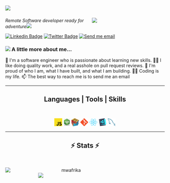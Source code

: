 <h2>  <a href="https://git.io/typing-svg">
    <img src="https://readme-typing-svg.herokuapp.com/?lines=Hi,+👋;I+am+Toussaint+Saraza...;A+Software+Engineer;Nice+to+meet+you+🙂&center=true&size=30">
  </a></h2>
<img align='right' src="https://media.giphy.com/media/dWxO36Jzd6bTSt5dIY/giphy.gif" width="230">
<p><em>Remote Software developer ready for adventure</em><img src="https://media.giphy.com/media/XGma2iRIHTKkwqRkFl/giphy.gif" width="50"></p>

[![Linkedin Badge](https://img.shields.io/badge/-Toussaint%20Saraza-blue?style=flat-square&logo=Linkedin&logoColor=white&link=https://www.linkedin.com/in/toussaintsaraza/)](https://www.linkedin.com/in/toussaint-saraza-841b111ba/)
[![Twitter Badge](https://img.shields.io/badge/-@Toussaint_Saraz1_-1ca0f1?style=flat-square&labelColor=1ca0f1&logo=twitter&logoColor=white&link=https://twitter.com/saraza_toussaint)](https://twitter.com/ToussaintSaraz1)
<a href="mailto:tmsaraza@gmail.com">[![Send me email](https://img.shields.io/badge/--gmail?label=Gmail&logo=Gmail&style=social)]()</a>


### <img src="https://media.giphy.com/media/kbVuid1Ak3uEHJUMVO/giphy.gif" width="50"> A little more about me...  

 🔭 I'm a software engineer who is passionate about learning new skills. 
 🕵️‍♀️ I like doing quality work, and a real asshole on pull request reviews.
 🧸 I'm proud of who I am, what I have built, and what I am building. 
 🧑‍💻 Coding is my life. 
 📫 The best way to reach me is to send me an email 

<hr>
<h2 align="center">Languages | Tools | Skills</h2>
<br>
<p align="center">
  <code><img title="Javascript" height="25" src="images/javascript.svg"></code>
  <code><img title="Node.JS" height="25" src="images/nodejs.png"></code>
  <code><img title="Problem Solving" height="25" src="images/problemSolving.png"></code>
  <code><img title="Git" height="25" src="images/git-original.svg"></code>
  <code><img title="React" height="25" src="images/react-original.svg"></code>
  <code><img title="Visual Studio Code" height="25" src="images/vscode.png"></code>
  <code><img title="MySQL" height="25" src="images/mysql.svg"></code>
</p>
<hr>

<h2 align="center">⚡ Stats ⚡</h2>
<br>
<p align=center>
  <div align=center>
    <a href="https://github.com/denvercoder1/github-readme-streak-stats" title="Go to Source">
      <img align="left" width=400 src="http://github-readme-streak-stats.herokuapp.com?user=mwafrika&theme=radical&hide_border=true&date_format=j%20M%5B%20Y%5D" alt="mwafrika" />
    </a>
    <a href="https://github.com/mwafrika/github-readme-stats" title="Go to Source">
      <img align="right" width=400 src="https://github-readme-stats.vercel.app/api?username=mwafrika&show_icons=true&theme=radical&border_color=61dafb&hide_border=true&count_private=true" />
    </a>
  </div>

